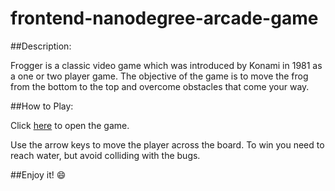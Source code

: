 frontend-nanodegree-arcade-game
===============================

##Description:

Frogger is a classic video game which was introduced by Konami in 1981 as a one or two player game. The objective of the game is to move the frog from the bottom to the top and overcome obstacles that come your way.

##How to Play:

Click [here](https://github.com/charlieforce/frogger-vide-game) to open the game.

Use the arrow keys to move the player across the board. To win you need to reach water, but avoid colliding with the bugs.


##Enjoy it!  :smile:
